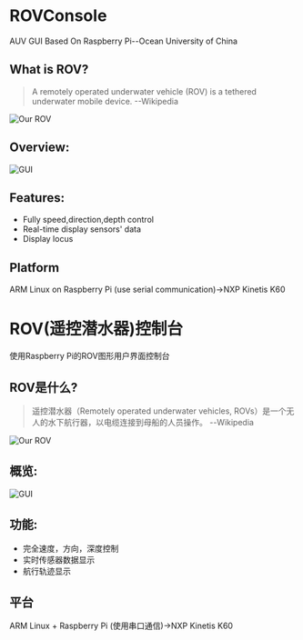 # ROVConsole
AUV GUI Based On Raspberry Pi--Ocean University of China
## What is ROV?
> A remotely operated underwater vehicle (ROV) is a tethered underwater mobile device.  --Wikipedia  

![Our ROV](http://ww1.sinaimg.cn/mw690/005WMcFzly1firpjyzshrj32io1w0e82.jpg)
## Overview:
![GUI](http://ww1.sinaimg.cn/mw690/005WMcFzly1firp78jd0gj30sf0lxae0.jpg)
## Features:
- Fully speed,direction,depth control
- Real-time display sensors' data
- Display locus
## Platform
ARM Linux on Raspberry Pi (use serial communication)->NXP Kinetis K60

# ROV(遥控潜水器)控制台
使用Raspberry Pi的ROV图形用户界面控制台
## ROV是什么?
> 遥控潜水器（Remotely operated underwater vehicles, ROVs）是一个无人的水下航行器，以电缆连接到母船的人员操作。 --Wikipedia  

![Our ROV](http://ww1.sinaimg.cn/mw690/005WMcFzly1firpjyzshrj32io1w0e82.jpg)
## 概览:
![GUI](http://ww1.sinaimg.cn/mw690/005WMcFzly1firp78jd0gj30sf0lxae0.jpg)
## 功能:
- 完全速度，方向，深度控制
- 实时传感器数据显示
- 航行轨迹显示
## 平台
ARM Linux + Raspberry Pi (使用串口通信)->NXP Kinetis K60
